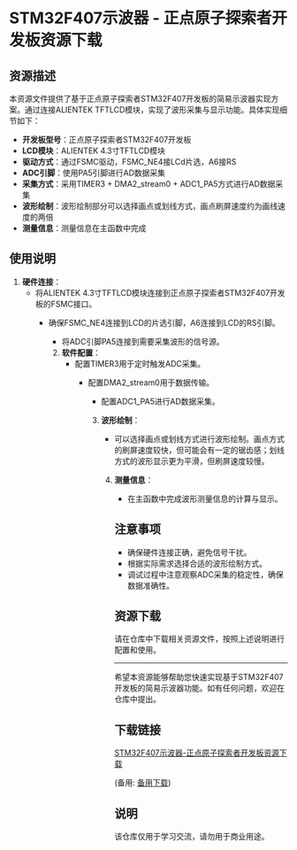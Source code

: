 # STM32F407示波器 - 正点原子探索者开发板资源下载

## 资源描述

本资源文件提供了基于正点原子探索者STM32F407开发板的简易示波器实现方案。通过连接ALIENTEK TFTLCD模块，实现了波形采集与显示功能。具体实现细节如下：

- **开发板型号**：正点原子探索者STM32F407开发板
- **LCD模块**：ALIENTEK 4.3寸TFTLCD模块
- **驱动方式**：通过FSMC驱动，FSMC_NE4接LCd片选，A6接RS
- **ADC引脚**：使用PA5引脚进行AD数据采集
- **采集方式**：采用TIMER3 + DMA2_stream0 + ADC1_PA5方式进行AD数据采集
- **波形绘制**：波形绘制部分可以选择画点或划线方式，画点刷屏速度约为画线速度的两倍
- **测量信息**：测量信息在主函数中完成

## 使用说明

1. **硬件连接**：
   - 将ALIENTEK 4.3寸TFTLCD模块连接到正点原子探索者STM32F407开发板的FSMC接口。
      - 确保FSMC_NE4连接到LCD的片选引脚，A6连接到LCD的RS引脚。
         - 将ADC引脚PA5连接到需要采集波形的信号源。

         2. **软件配置**：
            - 配置TIMER3用于定时触发ADC采集。
               - 配置DMA2_stream0用于数据传输。
                  - 配置ADC1_PA5进行AD数据采集。

                  3. **波形绘制**：
                     - 可以选择画点或划线方式进行波形绘制。画点方式的刷屏速度较快，但可能会有一定的锯齿感；划线方式的波形显示更为平滑，但刷屏速度较慢。

                     4. **测量信息**：
                        - 在主函数中完成波形测量信息的计算与显示。

                        ## 注意事项

                        - 确保硬件连接正确，避免信号干扰。
                        - 根据实际需求选择合适的波形绘制方式。
                        - 调试过程中注意观察ADC采集的稳定性，确保数据准确性。

                        ## 资源下载

                        请在仓库中下载相关资源文件，按照上述说明进行配置和使用。

                        ---

                        希望本资源能够帮助您快速实现基于STM32F407开发板的简易示波器功能。如有任何问题，欢迎在仓库中提出。

                        ## 下载链接
                        [STM32F407示波器-正点原子探索者开发板资源下载](https://pan.quark.cn/s/ba8a3fb3b920) 

                        (备用: [备用下载](https://pan.baidu.com/s/1kMlea73k4CNWG9Ja17e1Tw?pwd=1234))

                        ## 说明

                        该仓库仅用于学习交流，请勿用于商业用途。
